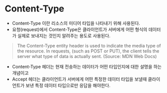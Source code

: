 # Content-Type

- Content-Type 이란 리소스의 미디어 타입을 나타내기 위해 사용된다.
- 요청(request)에서 Content-Type은 클라이언트가 서버에게 어떤 형식의 데이터가 실제로 보내지는 것인지 알려주는 용도로 사용된다.

> The Content-Type entity header is used to indicate the media type of the resource. In requests, (such as POST or PUT), the client tells the server what type of data is actually sent. (Source: MDN Web Docs)

- Content-Type 헤더는 현재 전송하는 데이터가 어떤 타입인지에 대한 설명을 하는 개념이고
- Accept 헤더는 클라이언트가 서버에게 어떤 특정한 데이터 타입을 보낼때 클라이언트가 보낸 특정 데이터 타입으로만 응답을 해야한다.
